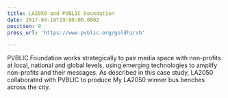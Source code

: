 ```yaml
---
title: LA2050 and PVBLIC Foundation
date: 2017-04-18T19:00:00.000Z
position: 9
press_url: 'https://www.pvblic.org/goldhirsh'

---
```




PVBLIC Foundation works strategically to pair media space with non-profits at local, national and global levels, using emerging technologies to amplify non-profits and their messages. As described in this case study, LA2050 collaborated with PVBLIC to produce My LA2050 winner bus benches across the city.


